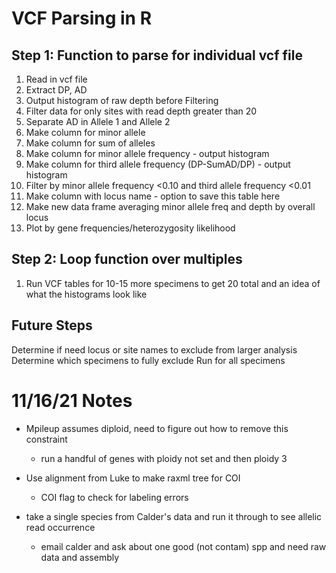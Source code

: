 # VCF Parsing in R

## Step 1: Function to parse for individual vcf file
1. Read in vcf file
2. Extract DP, AD
3. Output histogram of raw depth before Filtering
4. Filter data for only sites with read depth greater than 20
3. Separate AD in Allele 1 and Allele 2
4. Make column for minor allele
5. Make column for sum of alleles
6. Make column for minor allele frequency - output histogram
7. Make column for third allele frequency (DP-SumAD/DP) - output histogram
8. Filter by minor allele frequency <0.10 and third allele frequency <0.01
9. Make column with locus name - option to save this table here
10. Make new data frame averaging minor allele freq and depth by overall locus
11. Plot by gene frequencies/heterozygosity likelihood

## Step 2: Loop function over multiples
1. Run VCF tables for 10-15 more specimens to get 20 total and an idea of what the histograms look like

## Future Steps
Determine if need locus or site names to exclude from larger analysis
Determine which specimens to fully exclude
Run for all specimens

# 11/16/21 Notes
- Mpileup assumes diploid, need to figure out how to remove this constraint
  - run a handful of genes with ploidy not set and then ploidy 3

- Use alignment from Luke to make raxml tree for COI
  - COI flag to check for labeling errors

- take a single species from Calder's data and run it through to see allelic read occurrence
  - email calder and ask about one good (not contam) spp and need raw data and assembly
